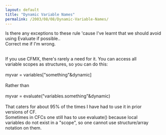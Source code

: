 ```yaml
---
layout: default
title: "Dynamic Variable Names"
permalink: /2003/08/08/Dynamic-Variable-Names/
---
```


<P>Is there any exceptions to these rule 'cause I've learnt that we should avoid using Evaluate if possible..<BR>Correct me if I'm wrong.<BR><BR></P>
<P>If you use CFMX, there's rarely a need for it. You can access all<BR>variable scopes as structures, so you can do this:<BR><BR>myvar = variables["something"&amp;dynamic]<BR><BR>Rather than<BR><BR>myvar = evaluate("variables.something"&amp;dynamic)<BR><BR>That caters for about 95% of the times I have had to use it in prior<BR>versions of CF.<BR>Sometimes in CFCs one still has to use evaluate() because local<BR>variables do not exist in a "scope", so one cannot use structure/array<BR>notation on them.<BR></P>